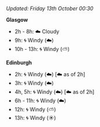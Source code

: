 *Updated: Friday 13th October 00:30*

**Glasgow**

* 2h - 8h: :cloud: Cloudy
* 9h: :cyclone: Windy (:cloud:)
* 10h - 13h: :cyclone: Windy (:partly_sunny:)

**Edinburgh**

* 2h: :cyclone: Windy (:cloud:) [:cloud: as of 2h]
* 3h: :cyclone: Windy (:cloud:)
* 4h, 5h: :cyclone: Windy (:cloud:) [:cloud: as of 2h]
* 6h - 11h: :cyclone: Windy (:cloud:)
* 12h: :cyclone: Windy (:partly_sunny:)
* 13h: :cyclone: Windy (:sunny:)
